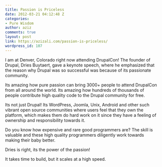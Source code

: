 ```yaml
---
title: Passion is Priceless
date: 2012-03-21 04:12:48 Z
categories:
- Pure Wisdom
author: aziz
comments: true
layout: post
link: https://azizali.com/passion-is-priceless/
wordpress_id: 107
---
```


I am at Denver, Colorado right now attending DrupalCon! The founder of Drupal, Dries Buytaert, gave a keynote speech, where he emphasized that the reason why Drupal was so successful was because of its passionate community.

Its amazing how pure passion can bring 3000+ people to attend DrupalCon from all around the world. Its amazing how hundreds of thousands of people contribute high quality code to the Drupal community for free.

Its not just Drupal! Its WordPress, Joomla, Unix, Android and other such vibrant open source communities where users feel that they own the platform, which makes them do hard work on it since they have a feeling of ownership and responsibility towards it.

Do you know how expensive and rare good programmers are? The skill is valuable and these high quality programmers diligently work towards making their baby better.

Dries is right, its the power of the passion!

It takes time to build, but it scales at a high speed.
